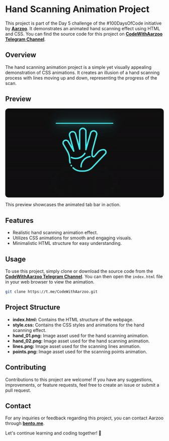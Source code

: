 # Hand Scanning Animation Project

This project is part of the Day 5 challenge of the #100DaysOfCode initiative by **[Aarzoo](https://bento.me/withaarzoo)**. It demonstrates an animated hand scanning effect using HTML and CSS. You can find the source code for this project on **[CodeWithAarzoo Telegram Channel](https://t.me/CodeWithAarzoo)**.

## Overview

The hand scanning animation project is a simple yet visually appealing demonstration of CSS animations. It creates an illusion of a hand scanning process with lines moving up and down, representing the progress of the scan.

## Preview

<div style="display: flex; align-items: center; justify-content: center; width: 100%; border-radius: 0.6rem;">
    <img src="preview.gif" alt="preview GIF" width="100%" height="100%" style="overflow: none; border-radius: inherit;"/>
</div>

This preview showcases the animated tab bar in action.

## Features

- Realistic hand scanning animation effect.
- Utilizes CSS animations for smooth and engaging visuals.
- Minimalistic HTML structure for easy understanding.

## Usage

To use this project, simply clone or download the source code from the **[CodeWithAarzoo Telegram Channel](https://t.me/CodeWithAarzoo)**. You can then open the `index.html` file in your web browser to view the animation.

```bash
git clone https://t.me/CodeWithAarzoo.git
```

## Project Structure

- **index.html:** Contains the HTML structure of the webpage.
- **style.css:** Contains the CSS styles and animations for the hand scanning effect.
- **hand_01.png:** Image asset used for the hand scanning animation.
- **hand_02.png:** Image asset used for the hand scanning animation.
- **lines.png:** Image asset used for the scanning lines animation.
- **points.png:** Image asset used for the scanning points animation.

## Contributing

Contributions to this project are welcome! If you have any suggestions, improvements, or feature requests, feel free to create an issue or submit a pull request.

## Contact

For any inquiries or feedback regarding this project, you can contact Aarzoo through **[bento.me](https://bento.me/withaarzoo)**.

Let's continue learning and coding together! 🚀
